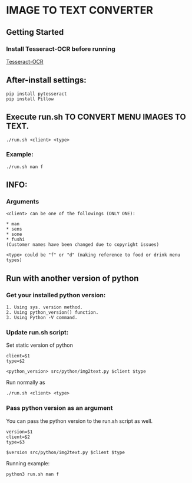 # IMAGE TO TEXT CONVERTER

## Getting Started
### Install Tesseract-OCR before running

[Tesseract-OCR](https://github.com/tesseract-ocr/tessdoc#binaries)

## After-install settings:

    pip install pytesseract
    pip install Pillow

## Execute run.sh TO CONVERT MENU IMAGES TO TEXT.

    ./run.sh <client> <type>

### Example:

    ./run.sh man f

## INFO:

### Arguments

    <client> can be one of the followings (ONLY ONE):

    * man 
    * sens 
    * sone
    * fushi
    (Customer names have been changed due to copyright issues)

    <type> could be "f" or "d" (making reference to food or drink menu types)

## Run with another version of python
### Get your installed python version:

    1. Using sys. version method.
    2. Using python_version() function.
    3. Using Python -V command.

### Update run.sh script:
Set static version of python

    client=$1
    type=$2

    <python_version> src/python/img2text.py $client $type

Run normally as 

    ./run.sh <client> <type>
### Pass python version as an argument
You can pass the python version to the run.sh script as well.

    version=$1
    client=$2
    type=$3

    $version src/python/img2text.py $client $type

Running example:

    python3 run.sh man f